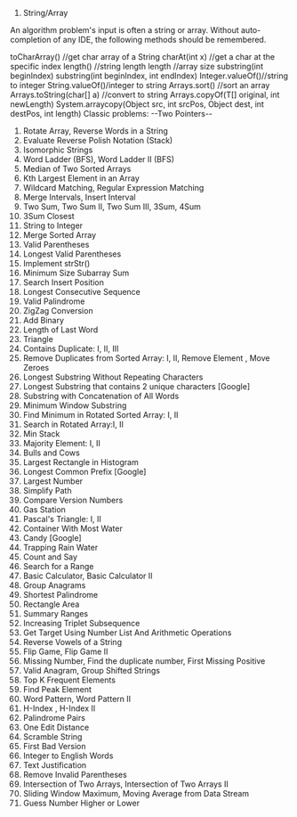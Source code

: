 1. String/Array

An algorithm problem's input is often a string or array. Without auto-completion of any IDE, the following methods should be remembered.

toCharArray() //get char array of a String
charAt(int x) //get a char at the specific index
length() //string length
length //array size 
substring(int beginIndex) 
substring(int beginIndex, int endIndex)
Integer.valueOf()//string to integer
String.valueOf()/integer to string
Arrays.sort()  //sort an array
Arrays.toString(char[] a) //convert to string
Arrays.copyOf(T[] original, int newLength)
System.arraycopy(Object src, int srcPos, Object dest, int destPos, int length)
Classic problems:
--Two Pointers--
1) Rotate Array, Reverse Words in a String
2) Evaluate Reverse Polish Notation (Stack)
3) Isomorphic Strings
4) Word Ladder (BFS), Word Ladder II (BFS)
5) Median of Two Sorted Arrays
5) Kth Largest Element in an Array
6) Wildcard Matching, Regular Expression Matching
7) Merge Intervals, Insert Interval
9) Two Sum, Two Sum II, Two Sum III, 3Sum, 4Sum
10) 3Sum Closest
11) String to Integer
12) Merge Sorted Array
13) Valid Parentheses
13) Longest Valid Parentheses
14) Implement strStr()
15) Minimum Size Subarray Sum
16) Search Insert Position
17) Longest Consecutive Sequence
18) Valid Palindrome
19) ZigZag Conversion
20) Add Binary 
21) Length of Last Word
22) Triangle
24) Contains Duplicate: I, II, III
25) Remove Duplicates from Sorted Array: I, II, Remove Element , Move Zeroes
27) Longest Substring Without Repeating Characters
28) Longest Substring that contains 2 unique characters [Google]
28) Substring with Concatenation of All Words
29) Minimum Window Substring
31) Find Minimum in Rotated Sorted Array: I, II
32) Search in Rotated Array:I, II
33) Min Stack
34) Majority Element: I, II
35) Bulls and Cows 
36) Largest Rectangle in Histogram
37) Longest Common Prefix [Google]
38) Largest Number
39) Simplify Path
40) Compare Version Numbers
41) Gas Station
44) Pascal's Triangle: I, II
45) Container With Most Water
45) Candy [Google]
45) Trapping Rain Water
46) Count and Say
47) Search for a Range
48) Basic Calculator, Basic Calculator II
49) Group Anagrams
50) Shortest Palindrome
51) Rectangle Area
52) Summary Ranges
53) Increasing Triplet Subsequence
54) Get Target Using Number List And Arithmetic Operations 
55) Reverse Vowels of a String 
56) Flip Game, Flip Game II
57) Missing Number, Find the duplicate number, First Missing Positive 
58) Valid Anagram, Group Shifted Strings
59) Top K Frequent Elements
60) Find Peak Element
61) Word Pattern, Word Pattern II
62) H-Index , H-Index II
63) Palindrome Pairs
64) One Edit Distance
65) Scramble String
66) First Bad Version
67) Integer to English Words
68) Text Justification 
69) Remove Invalid Parentheses
70) Intersection of Two Arrays, Intersection of Two Arrays II
71) Sliding Window Maximum, Moving Average from Data Stream
72) Guess Number Higher or Lower
